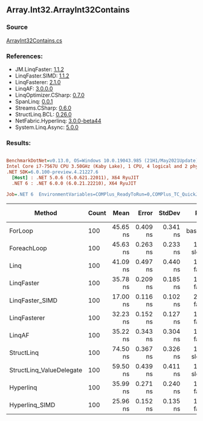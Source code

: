 ﻿## Array.Int32.ArrayInt32Contains

### Source
[ArrayInt32Contains.cs](../LinqBenchmarks/Array/Int32/ArrayInt32Contains.cs)

### References:
- JM.LinqFaster: [1.1.2](https://www.nuget.org/packages/JM.LinqFaster/1.1.2)
- LinqFaster.SIMD: [1.1.2](https://www.nuget.org/packages/LinqFaster.SIMD/1.0.3)
- LinqFasterer: [2.1.0](https://www.nuget.org/packages/LinqFasterer/2.1.0)
- LinqAF: [3.0.0.0](https://www.nuget.org/packages/LinqAF/3.0.0.0)
- LinqOptimizer.CSharp: [0.7.0](https://www.nuget.org/packages/LinqOptimizer.CSharp/0.7.0)
- SpanLinq: [0.0.1](https://www.nuget.org/packages/SpanLinq/0.0.1)
- Streams.CSharp: [0.6.0](https://www.nuget.org/packages/Streams.CSharp/0.6.0)
- StructLinq.BCL: [0.26.0](https://www.nuget.org/packages/StructLinq/0.26.0)
- NetFabric.Hyperlinq: [3.0.0-beta44](https://www.nuget.org/packages/NetFabric.Hyperlinq/3.0.0-beta44)
- System.Linq.Async: [5.0.0](https://www.nuget.org/packages/System.Linq.Async/5.0.0)

### Results:
``` ini

BenchmarkDotNet=v0.13.0, OS=Windows 10.0.19043.985 (21H1/May2021Update)
Intel Core i7-7567U CPU 3.50GHz (Kaby Lake), 1 CPU, 4 logical and 2 physical cores
.NET SDK=6.0.100-preview.4.21227.6
  [Host] : .NET 5.0.6 (5.0.621.22011), X64 RyuJIT
  .NET 6 : .NET 6.0.0 (6.0.21.22210), X64 RyuJIT

Job=.NET 6  EnvironmentVariables=COMPlus_ReadyToRun=0,COMPlus_TC_QuickJitForLoops=1,COMPlus_TieredPGO=1  Runtime=.NET 6.0  

```
|                   Method | Count |     Mean |    Error |   StdDev |        Ratio | RatioSD |  Gen 0 | Gen 1 | Gen 2 | Allocated |
|------------------------- |------ |---------:|---------:|---------:|-------------:|--------:|-------:|------:|------:|----------:|
|                  ForLoop |   100 | 45.65 ns | 0.409 ns | 0.341 ns |     baseline |         |      - |     - |     - |         - |
|              ForeachLoop |   100 | 45.63 ns | 0.263 ns | 0.233 ns | 1.00x slower |   0.01x |      - |     - |     - |         - |
|                     Linq |   100 | 41.09 ns | 0.497 ns | 0.440 ns | 1.11x faster |   0.01x |      - |     - |     - |         - |
|               LinqFaster |   100 | 35.78 ns | 0.209 ns | 0.185 ns | 1.28x faster |   0.01x |      - |     - |     - |         - |
|          LinqFaster_SIMD |   100 | 17.00 ns | 0.116 ns | 0.102 ns | 2.69x faster |   0.02x |      - |     - |     - |         - |
|             LinqFasterer |   100 | 32.23 ns | 0.152 ns | 0.127 ns | 1.42x faster |   0.01x |      - |     - |     - |         - |
|                   LinqAF |   100 | 35.22 ns | 0.343 ns | 0.304 ns | 1.30x faster |   0.01x |      - |     - |     - |         - |
|               StructLinq |   100 | 74.50 ns | 0.367 ns | 0.326 ns | 1.63x slower |   0.02x | 0.0153 |     - |     - |      32 B |
| StructLinq_ValueDelegate |   100 | 59.50 ns | 0.439 ns | 0.411 ns | 1.30x slower |   0.01x |      - |     - |     - |         - |
|                Hyperlinq |   100 | 35.99 ns | 0.271 ns | 0.240 ns | 1.27x faster |   0.01x |      - |     - |     - |         - |
|           Hyperlinq_SIMD |   100 | 25.96 ns | 0.152 ns | 0.135 ns | 1.76x faster |   0.02x |      - |     - |     - |         - |
